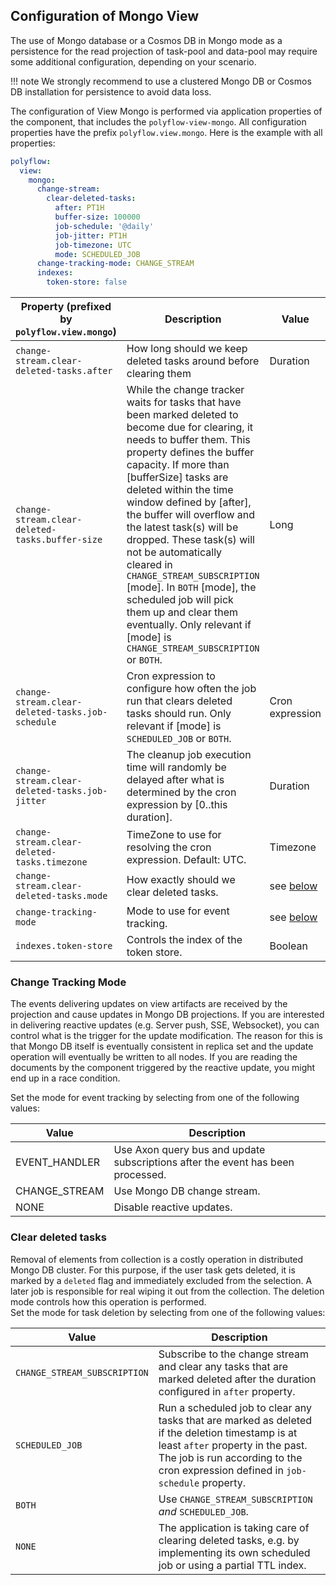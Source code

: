 ## Configuration of Mongo View

The use of Mongo database or a Cosmos DB in Mongo mode as a persistence for the read projection of task-pool and data-pool may require some additional configuration, depending
on your scenario. 

!!! note
    We strongly recommend to use a clustered Mongo DB or Cosmos DB installation for persistence to avoid data loss.

The configuration of View Mongo is performed via application properties of the component, that includes the `polyflow-view-mongo`. All configuration
properties have the prefix `polyflow.view.mongo`. Here is the example with all properties:

```yaml
polyflow:
  view:
    mongo:
      change-stream:
        clear-deleted-tasks:
          after: PT1H
          buffer-size: 100000
          job-schedule: '@daily'
          job-jitter: PT1H
          job-timezone: UTC
          mode: SCHEDULED_JOB          
      change-tracking-mode: CHANGE_STREAM
      indexes:
        token-store: false
```

| Property (prefixed by `polyflow.view.mongo`)     | Description                                                                                                                                                                                                                                                                                                                                                                                                                                                                                                                                                                | Value                              | Default                            | Example                            | 
|--------------------------------------------------|----------------------------------------------------------------------------------------------------------------------------------------------------------------------------------------------------------------------------------------------------------------------------------------------------------------------------------------------------------------------------------------------------------------------------------------------------------------------------------------------------------------------------------------------------------------------------|------------------------------------|------------------------------------|------------------------------------|
| `change-stream.clear-deleted-tasks.after`        | How long should we keep deleted tasks around before clearing them                                                                                                                                                                                                                                                                                                                                                                                                                                                                                                          | Duration                           | Duration.ZERO                      | PT1H                               |  
| `change-stream.clear-deleted-tasks.buffer-size`  | While the change tracker waits for tasks that have been marked deleted to become due for clearing, it needs to buffer them. This property defines the buffer capacity. If more than [bufferSize] tasks are deleted within the time window defined by [after], the buffer will overflow and the latest task(s) will be dropped. These task(s) will not be automatically cleared in `CHANGE_STREAM_SUBSCRIPTION` [mode]. In `BOTH` [mode], the scheduled job will pick them up and clear them eventually. Only relevant if [mode] is `CHANGE_STREAM_SUBSCRIPTION` or `BOTH`. | Long                               | 10000                              | 200                                |
| `change-stream.clear-deleted-tasks.job-schedule` | Cron expression to configure how often the job run that clears deleted tasks should run. Only relevant if [mode] is `SCHEDULED_JOB` or `BOTH`.                                                                                                                                                                                                                                                                                                                                                                                                                             | Cron expression                    | @daily                             | @hourly                            |
| `change-stream.clear-deleted-tasks.job-jitter`   | The cleanup job execution time will randomly be delayed after what is determined by the cron expression by [0..this duration].                                                                                                                                                                                                                                                                                                                                                                                                                                             | Duration                           | PT5M                               | PT3M                               |
| `change-stream.clear-deleted-tasks.timezone`     | TimeZone to use for resolving the cron expression. Default: UTC.                                                                                                                                                                                                                                                                                                                                                                                                                                                                                                           | Timezone                           | UTC                                | CET                                |
| `change-stream.clear-deleted-tasks.mode`         | How exactly should we clear deleted tasks.                                                                                                                                                                                                                                                                                                                                                                                                                                                                                                                                 | see [below](#clear-deleted-tasks)  | see [below](#clear-deleted-tasks)  | see [below](#clear-deleted-tasks)  |
| `change-tracking-mode`                           | Mode to use for event tracking.                                                                                                                                                                                                                                                                                                                                                                                                                                                                                                                                            | see [below](#change-tracking-mode) | see [below](#change-tracking-mode) | see [below](#change-tracking-mode) |
| `indexes.token-store`                            | Controls the index of the token store.                                                                                                                                                                                                                                                                                                                                                                                                                                                                                                                                     | Boolean                            | true                               | false                              |


### Change Tracking Mode

The events delivering updates on view artifacts are received by the projection and cause updates in Mongo DB projections. If you are interested in delivering reactive updates (e.g. Server push, SSE, Websocket),
you can control what is the trigger for the update modification. The reason for this is that Mongo DB itself is eventually consistent in replica set and the update operation will eventually be 
written to all nodes. If you are reading the documents by the component triggered by the reactive update, you might end up in a race condition. 

Set the mode for event tracking by selecting from one of the following values:

| Value         | Description                                                                     |
|---------------|---------------------------------------------------------------------------------|
| EVENT_HANDLER | Use Axon query bus and update subscriptions after the event has been processed. |
| CHANGE_STREAM | Use Mongo DB change stream.                                                     |
| NONE          | Disable reactive updates.                                                       |


### Clear deleted tasks

Removal of elements from collection is a costly operation in distributed Mongo DB cluster. For this purpose, if the user task gets deleted, it is marked by a `deleted` flag and immediately
excluded from the selection. A later job is responsible for real wiping it out from the collection. The deletion mode controls how this operation is performed.    
Set the mode for task deletion by selecting from one of the following values: 

| Value                        | Description                                                                                                                                                                                                               |
|------------------------------|---------------------------------------------------------------------------------------------------------------------------------------------------------------------------------------------------------------------------|
| `CHANGE_STREAM_SUBSCRIPTION` | Subscribe to the change stream and clear any tasks that are marked deleted after the duration configured in `after` property.                                                                                             |
| `SCHEDULED_JOB`              | Run a scheduled job to clear any tasks that are marked as deleted if the deletion timestamp is at least `after` property in the past. The job is run according to the cron expression defined in `job-schedule` property. |
| `BOTH`                       | Use `CHANGE_STREAM_SUBSCRIPTION` _and_ `SCHEDULED_JOB`.                                                                                                                                                                   |
| `NONE`                       | The application is taking care of clearing deleted tasks, e.g. by implementing its own scheduled job or using a partial TTL index.                                                                                        |




  





